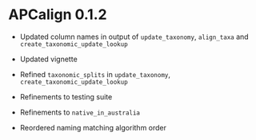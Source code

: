 # APCalign 0.1.2

* Updated column names in output of `update_taxonomy`, `align_taxa` and `create_taxonomic_update_lookup`

* Updated vignette

* Refined `taxonomic_splits` in `update_taxonomy`, `create_taxonomic_update_lookup`

* Refinements to testing suite

* Refinements to `native_in_australia`

* Reordered naming matching  algorithm order
